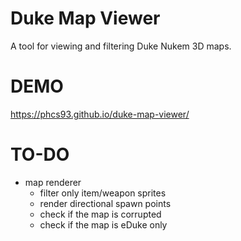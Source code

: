 # Duke Map Viewer
A tool for viewing and filtering Duke Nukem 3D maps.

# DEMO
https://phcs93.github.io/duke-map-viewer/

# TO-DO
- map renderer
  - filter only item/weapon sprites
  - render directional spawn points
  - check if the map is corrupted
  - check if the map is eDuke only
